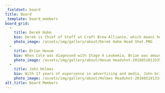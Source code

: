 ```yaml
---
_fieldset: board
title: Board
_template: board_members
board_grid:
  -
    title: Derek Hahm
    bio: Derek is Chief of Staff at Craft Brew Alliance, which means he’s one of the guys you thank whenever you sip one of your favorite beers, like Red Hook, Widmer Hefe, and Kona. Even though CBA is now the fifth largest brewery in the nation, Derek works hard to maintain close ties to the local community, giving back whenever he can. It is this commitment to others that makes him such a valued board member of Team Cole.
    photo_image: /assets/img/gallery/about/Derek Hahm Head Shot.PNG
  -
    title: Brian Hexum
    bio: When Cole was diagnosed with Stage 4 Leukemia, Brian was amazed at how the community rallied behind his family, helping out however and whenever they could. He knows firsthand the harsh reality of caring for a child with cancer. So as board member of Team Cole, he wants other parents to know they don’t have to face it alone. His day job, however, is Business Director at Larger Thank Life. You can see their latest high quality graphics and prints throughout the city of Portland, including many Trimet buses and trains.
    photo_image: /assets/img/gallery/about/Hexum Headshot-20160510133358.PNG
  -
    title: John Holmes
    bio: With 17 years of experience in advertising and media, John brings considerable marketing expertise to Team Cole. His digital ad agency, Sq1 handles all of our marketing efforts, bringing greater levels of awareness to everything we do. A philanthropist at heart, John continues to give his 110% in promoting Team Cole, hosting fundraisers and benefits whenever he isn’t busy winning new clients.
    photo_image: /assets/img/gallery/about/Holmes Headshot-20160510133436.jpg
alt_title: Board Members
---
```

